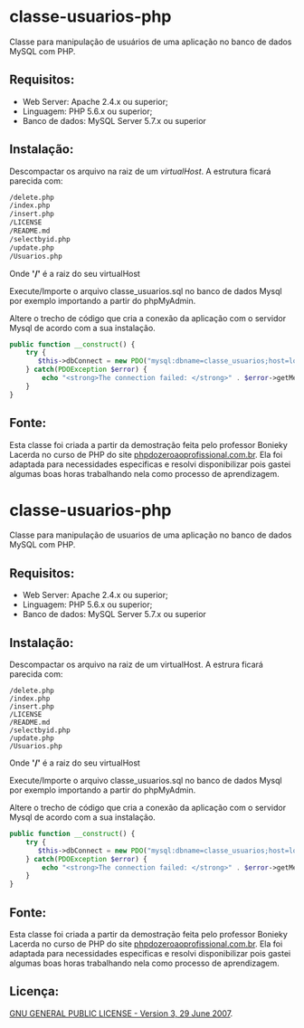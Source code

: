 classe-usuarios-php
===================

Classe para manipulação de usuários de uma aplicação no banco de dados MySQL com PHP.

## Requisitos:

+ Web Server: Apache 2.4.x ou superior;
+ Linguagem: PHP 5.6.x ou superior;
+ Banco de dados: MySQL Server 5.7.x ou superior

## Instalação:

Descompactar os arquivo na raiz de um _virtualHost_. A estrutura ficará parecida com:

``` sh
/delete.php
/index.php
/insert.php
/LICENSE
/README.md
/selectbyid.php
/update.php
/Usuarios.php
```

Onde **'/'** é a raiz do seu virtualHost

Execute/Importe o arquivo classe_usuarios.sql no banco de dados Mysql por exemplo importando a partir do phpMyAdmin.

Altere o trecho de código que cria a conexão da aplicação com o servidor Mysql de acordo com a sua instalação.

``` php
public function __construct() {
    try {
       $this->dbConnect = new PDO("mysql:dbname=classe_usuarios;host=localhost", "usuario-banco-de-dados", "senha");
    } catch(PDOException $error) {
        echo "<strong>The connection failed: </strong>" . $error->getMessage();
    }
}
```

## Fonte:

Esta classe foi criada a partir da demostração feita pelo professor Bonieky Lacerda no curso de PHP do site [phpdozeroaoprofissional.com.br](http://www.phpdozeroaoprofissional.com.br). Ela foi adaptada para necessidades especificas e resolvi disponibilizar pois gastei algumas boas horas trabalhando nela como processo de aprendizagem.
# classe-usuarios-php

Classe para manipulação de usuarios de uma aplicação no banco de dados MySQL com PHP.

## Requisitos:

- Web Server: Apache 2.4.x ou superior;
- Linguagem: PHP 5.6.x ou superior;
- Banco de dados: MySQL Server 5.7.x ou superior

## Instalação:

Descompactar os arquivo na raiz de um virtualHost. A estrura ficará parecida com:

```
/delete.php
/index.php
/insert.php
/LICENSE
/README.md
/selectbyid.php
/update.php
/Usuarios.php
```

Onde **'/'** é a raiz do seu virtualHost

Execute/Importe o arquivo classe_usuarios.sql no banco de dados Mysql por exemplo importando a partir do phpMyAdmin.

Altere o trecho de código que cria a conexão da aplicação com o servidor Mysql de acordo com a sua instalação.

```php
public function __construct() {
    try {
       $this->dbConnect = new PDO("mysql:dbname=classe_usuarios;host=localhost", "usuario-banco-de-dados", "senha");
    } catch(PDOException $error) {
        echo "<strong>The connection failed: </strong>" . $error->getMessage();
    }
}

```

## Fonte:

Esta classe foi criada a partir da demostração feita pelo professor Bonieky Lacerda no curso de PHP do site [phpdozeroaoprofissional.com.br](http://www.phpdozeroaoprofissional.com.br). Ela foi adaptada para necessidades especificas e resolvi disponibilizar pois gastei algumas boas horas trabalhando nela como processo de aprendizagem.

## Licença:

[GNU GENERAL PUBLIC LICENSE - Version 3, 29 June 2007](https://github.com/getuliovinicius/classe-usuarios-php/blob/master/LICENSE).
